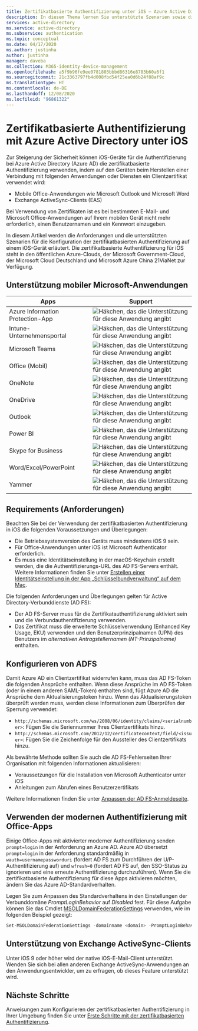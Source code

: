 ```yaml
---
title: Zertifikatbasierte Authentifizierung unter iOS – Azure Active Directory
description: In diesem Thema lernen Sie unterstützte Szenarien sowie die Voraussetzungen für die Konfiguration der zertifikatbasierten Authentifizierung für Azure Active Directory in Lösungen mit iOS-Geräten kennen.
services: active-directory
ms.service: active-directory
ms.subservice: authentication
ms.topic: conceptual
ms.date: 04/17/2020
ms.author: justinha
author: justinha
manager: daveba
ms.collection: M365-identity-device-management
ms.openlocfilehash: a5f9b96fe9ee0781803bbbd86316e8783b60a6f1
ms.sourcegitcommit: 21c3363797fb4d008fbd54f25ea0d6b24f88af9c
ms.translationtype: HT
ms.contentlocale: de-DE
ms.lasthandoff: 12/08/2020
ms.locfileid: "96861322"
---
```

# <a name="azure-active-directory-certificate-based-authentication-on-ios"></a>Zertifikatbasierte Authentifizierung mit Azure Active Directory unter iOS

Zur Steigerung der Sicherheit können iOS-Geräte für die Authentifizierung bei Azure Active Directory (Azure AD) die zertifikatbasierte Authentifizierung verwenden, indem auf den Geräten beim Herstellen einer Verbindung mit folgenden Anwendungen oder Diensten ein Clientzertifikat verwendet wird:

* Mobile Office-Anwendungen wie Microsoft Outlook und Microsoft Word
* Exchange ActiveSync-Clients (EAS)

Bei Verwendung von Zertifikaten ist es bei bestimmten E-Mail- und Microsoft Office-Anwendungen auf Ihrem mobilen Gerät nicht mehr erforderlich, einen Benutzernamen und ein Kennwort einzugeben.

In diesem Artikel werden die Anforderungen und die unterstützten Szenarien für die Konfiguration der zertifikatbasierten Authentifizierung auf einem iOS-Gerät erläutert. Die zertifikatbasierte Authentifizierung für iOS steht in den öffentlichen Azure-Clouds, der Microsoft Government-Cloud, der Microsoft Cloud Deutschland und Microsoft Azure China 21ViaNet zur Verfügung.

## <a name="microsoft-mobile-applications-support"></a>Unterstützung mobiler Microsoft-Anwendungen

| Apps | Support |
| --- | --- |
| Azure Information Protection-App |![Häkchen, das die Unterstützung für diese Anwendung angibt][1] |
| Intune-Unternehmensportal |![Häkchen, das die Unterstützung für diese Anwendung angibt][1] |
| Microsoft Teams |![Häkchen, das die Unterstützung für diese Anwendung angibt][1] |
| Office (Mobil) |![Häkchen, das die Unterstützung für diese Anwendung angibt][1] |
| OneNote |![Häkchen, das die Unterstützung für diese Anwendung angibt][1] |
| OneDrive |![Häkchen, das die Unterstützung für diese Anwendung angibt][1] |
| Outlook |![Häkchen, das die Unterstützung für diese Anwendung angibt][1] |
| Power BI |![Häkchen, das die Unterstützung für diese Anwendung angibt][1] |
| Skype for Business |![Häkchen, das die Unterstützung für diese Anwendung angibt][1] |
| Word/Excel/PowerPoint |![Häkchen, das die Unterstützung für diese Anwendung angibt][1] |
| Yammer |![Häkchen, das die Unterstützung für diese Anwendung angibt][1] |

## <a name="requirements"></a>Requirements (Anforderungen)

Beachten Sie bei der Verwendung der zertifikatbasierten Authentifizierung in iOS die folgenden Voraussetzungen und Überlegungen:

* Die Betriebssystemversion des Geräts muss mindestens iOS 9 sein.
* Für Office-Anwendungen unter iOS ist Microsoft Authenticator erforderlich.
* Es muss eine Identitätseinstellung in der macOS-Keychain erstellt werden, die die Authentifizierungs-URL des AD FS-Servers enthält. Weitere Informationen finden Sie unter [Erstellen einer Identitätseinstellung in der App „Schlüsselbundverwaltung“ auf dem Mac](https://support.apple.com/guide/keychain-access/create-an-identity-preference-kyca6343b6c9/mac).

Die folgenden Anforderungen und Überlegungen gelten für Active Directory-Verbunddienste (AD FS):

* Der AD FS-Server muss für die Zertifikatauthentifizierung aktiviert sein und die Verbundauthentifizierung verwenden.
* Das Zertifikat muss die erweiterte Schlüsselverwendung (Enhanced Key Usage, EKU) verwenden und den Benutzerprinzipalnamen (UPN) des Benutzers im *alternativen Antragstellernamen (NT-Prinzipalname)* enthalten.

## <a name="configure-adfs"></a>Konfigurieren von ADFS

Damit Azure AD ein Clientzertifikat widerrufen kann, muss das AD FS-Token die folgenden Ansprüche enthalten. Wenn diese Ansprüche im AD FS-Token (oder in einem anderen SAML-Token) enthalten sind, fügt Azure AD die Ansprüche dem Aktualisierungstoken hinzu. Wenn das Aktualisierungstoken überprüft werden muss, werden diese Informationen zum Überprüfen der Sperrung verwendet:

* `http://schemas.microsoft.com/ws/2008/06/identity/claims/<serialnumber>`: Fügen Sie die Seriennummer Ihres Clientzertifikats hinzu.
* `http://schemas.microsoft.com/2012/12/certificatecontext/field/<issuer>`: Fügen Sie die Zeichenfolge für den Aussteller des Clientzertifikats hinzu.

Als bewährte Methode sollten Sie auch die AD FS-Fehlerseiten Ihrer Organisation mit folgenden Informationen aktualisieren:

* Voraussetzungen für die Installation von Microsoft Authenticator unter iOS
* Anleitungen zum Abrufen eines Benutzerzertifikats

Weitere Informationen finden Sie unter [Anpassen der AD FS-Anmeldeseite](/previous-versions/windows/it-pro/windows-server-2012-R2-and-2012/dn280950(v=ws.11)).

## <a name="use-modern-authentication-with-office-apps"></a>Verwenden der modernen Authentifizierung mit Office-Apps

Einige Office-Apps mit aktivierter moderner Authentifizierung senden `prompt=login` in der Anforderung an Azure AD. Azure AD übersetzt `prompt=login` in der Anforderung standardmäßig in `wauth=usernamepassworduri` (fordert AD FS zum Durchführen der U/P-Authentifizierung auf) und `wfresh=0` (fordert AD FS auf, den SSO-Status zu ignorieren und eine erneute Authentifizierung durchzuführen). Wenn Sie die zertifikatbasierte Authentifizierung für diese Apps aktivieren möchten, ändern Sie das Azure AD-Standardverhalten.

Legen Sie zum Anpassen des Standardverhaltens in den Einstellungen der Verbunddomäne *PromptLoginBehavior* auf *Disabled* fest. Für diese Aufgabe können Sie das Cmdlet [MSOLDomainFederationSettings](/powershell/module/msonline/set-msoldomainfederationsettings) verwenden, wie im folgenden Beispiel gezeigt:

```powershell
Set-MSOLDomainFederationSettings -domainname <domain> -PromptLoginBehavior Disabled
```

## <a name="support-for-exchange-activesync-clients"></a>Unterstützung von Exchange ActiveSync-Clients

Unter iOS 9 oder höher wird der native iOS-E-Mail-Client unterstützt. Wenden Sie sich bei allen anderen Exchange ActiveSync-Anwendungen an den Anwendungsentwickler, um zu erfragen, ob dieses Feature unterstützt wird.

## <a name="next-steps"></a>Nächste Schritte

Anweisungen zum Konfigurieren der zertifikatbasierten Authentifizierung in Ihrer Umgebung finden Sie unter [Erste Schritte mit der zertifikatbasierten Authentifizierung](active-directory-certificate-based-authentication-get-started.md).

<!--Image references-->
[1]: ./media/active-directory-certificate-based-authentication-ios/ic195031.png
